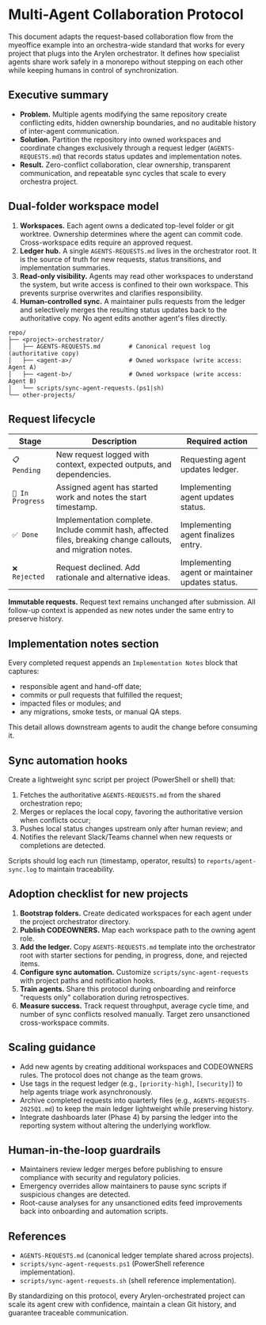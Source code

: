 # Multi-Agent Collaboration Protocol

This document adapts the request-based collaboration flow from the myeoffice example into
an orchestra-wide standard that works for every project that plugs into the Arylen
orchestrator.  It defines how specialist agents share work safely in a monorepo without
stepping on each other while keeping humans in control of synchronization.

## Executive summary

- **Problem.** Multiple agents modifying the same repository create conflicting edits,
  hidden ownership boundaries, and no auditable history of inter-agent communication.
- **Solution.** Partition the repository into owned workspaces and coordinate changes
  exclusively through a request ledger (`AGENTS-REQUESTS.md`) that records status updates
  and implementation notes.
- **Result.** Zero-conflict collaboration, clear ownership, transparent communication, and
  repeatable sync cycles that scale to every orchestra project.

## Dual-folder workspace model

1. **Workspaces.** Each agent owns a dedicated top-level folder or git worktree. Ownership
   determines where the agent can commit code.  Cross-workspace edits require an approved
   request.
2. **Ledger hub.** A single `AGENTS-REQUESTS.md` lives in the orchestrator root. It is the
   source of truth for new requests, status transitions, and implementation summaries.
3. **Read-only visibility.** Agents may read other workspaces to understand the system, but
   write access is confined to their own workspace.  This prevents surprise overwrites and
   clarifies responsibility.
4. **Human-controlled sync.** A maintainer pulls requests from the ledger and selectively
   merges the resulting status updates back to the authoritative copy.  No agent edits
   another agent's files directly.

```
repo/
├── <project>-orchestrator/
│   ├── AGENTS-REQUESTS.md        # Canonical request log (authoritative copy)
│   ├── <agent-a>/                # Owned workspace (write access: Agent A)
│   ├── <agent-b>/                # Owned workspace (write access: Agent B)
│   └── scripts/sync-agent-requests.(ps1|sh)
└── other-projects/
```

## Request lifecycle

| Stage        | Description | Required action |
|--------------|-------------|-----------------|
| `📋 Pending` | New request logged with context, expected outputs, and dependencies. | Requesting agent updates ledger. |
| `🔄 In Progress` | Assigned agent has started work and notes the start timestamp. | Implementing agent updates status. |
| `✅ Done`    | Implementation complete. Include commit hash, affected files, breaking change callouts, and migration notes. | Implementing agent finalizes entry. |
| `❌ Rejected`| Request declined. Add rationale and alternative ideas. | Implementing agent or maintainer updates status. |

**Immutable requests.** Request text remains unchanged after submission. All follow-up
context is appended as new notes under the same entry to preserve history.

## Implementation notes section

Every completed request appends an `Implementation Notes` block that captures:

- responsible agent and hand-off date;
- commits or pull requests that fulfilled the request;
- impacted files or modules; and
- any migrations, smoke tests, or manual QA steps.

This detail allows downstream agents to audit the change before consuming it.

## Sync automation hooks

Create a lightweight sync script per project (PowerShell or shell) that:

1. Fetches the authoritative `AGENTS-REQUESTS.md` from the shared orchestration repo;
2. Merges or replaces the local copy, favoring the authoritative version when conflicts
   occur;
3. Pushes local status changes upstream only after human review; and
4. Notifies the relevant Slack/Teams channel when new requests or completions are detected.

Scripts should log each run (timestamp, operator, results) to `reports/agent-sync.log` to
maintain traceability.

## Adoption checklist for new projects

1. **Bootstrap folders.** Create dedicated workspaces for each agent under the project
   orchestrator directory.
2. **Publish CODEOWNERS.** Map each workspace path to the owning agent role.
3. **Add the ledger.** Copy `AGENTS-REQUESTS.md` template into the orchestrator root with
   starter sections for pending, in progress, done, and rejected items.
4. **Configure sync automation.** Customize `scripts/sync-agent-requests` with project
   paths and notification hooks.
5. **Train agents.** Share this protocol during onboarding and reinforce "requests only"
   collaboration during retrospectives.
6. **Measure success.** Track request throughput, average cycle time, and number of sync
   conflicts resolved manually. Target zero unsanctioned cross-workspace commits.

## Scaling guidance

- Add new agents by creating additional workspaces and CODEOWNERS rules. The protocol does
  not change as the team grows.
- Use tags in the request ledger (e.g., `[priority-high]`, `[security]`) to help agents
  triage work asynchronously.
- Archive completed requests into quarterly files (e.g., `AGENTS-REQUESTS-2025Q1.md`) to
  keep the main ledger lightweight while preserving history.
- Integrate dashboards later (Phase 4) by parsing the ledger into the reporting system
  without altering the underlying workflow.

## Human-in-the-loop guardrails

- Maintainers review ledger merges before publishing to ensure compliance with security and
  regulatory policies.
- Emergency overrides allow maintainers to pause sync scripts if suspicious changes are
  detected.
- Root-cause analyses for any unsanctioned edits feed improvements back into onboarding and
  automation scripts.

## References

- `AGENTS-REQUESTS.md` (canonical ledger template shared across projects).
- `scripts/sync-agent-requests.ps1` (PowerShell reference implementation).
- `scripts/sync-agent-requests.sh` (shell reference implementation).

By standardizing on this protocol, every Arylen-orchestrated project can scale its agent
crew with confidence, maintain a clean Git history, and guarantee traceable communication.
